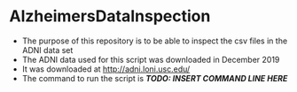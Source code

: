 # AlzheimersDataInspection
* The purpose of this repository is to be able to inspect the csv files in the ADNI data set
* The ADNI data used for this script was downloaded in December 2019
* It was downloaded at http://adni.loni.usc.edu/
* The command to run the script is _**TODO: INSERT COMMAND LINE HERE**_
